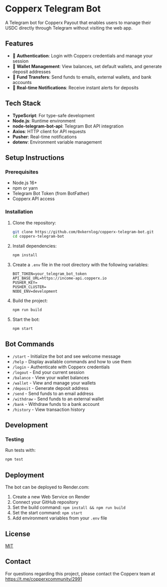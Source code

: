 # Copperx Telegram Bot

A Telegram bot for Copperx Payout that enables users to manage their USDC directly through Telegram without visiting the web app.

## Features

- 🔐 **Authentication**: Login with Copperx credentials and manage your session
- 👛 **Wallet Management**: View balances, set default wallets, and generate deposit addresses
- 💸 **Fund Transfers**: Send funds to emails, external wallets, and bank accounts
- 🔔 **Real-time Notifications**: Receive instant alerts for deposits

## Tech Stack

- **TypeScript**: For type-safe development
- **Node.js**: Runtime environment
- **node-telegram-bot-api**: Telegram Bot API integration
- **Axios**: HTTP client for API requests
- **Pusher**: Real-time notifications
- **dotenv**: Environment variable management


## Setup Instructions

### Prerequisites

- Node.js 16+
- npm or yarn
- Telegram Bot Token (from BotFather)
- Copperx API access

### Installation

1. Clone the repository:
   ```bash
   git clone https://github.com/0xkernlog/copperx-telegram-bot.git
   cd copperx-telegram-bot
   ```

2. Install dependencies:
   ```bash
   npm install
   ```

3. Create a `.env` file in the root directory with the following variables:
   ```
   BOT_TOKEN=your_telegram_bot_token
   API_BASE_URL=https://income-api.copperx.io
   PUSHER_KEY=
   PUSHER_CLUSTER=
   NODE_ENV=development
   ```

4. Build the project:
   ```bash
   npm run build
   ```

5. Start the bot:
   ```bash
   npm start
   ```

## Bot Commands

- `/start` - Initialize the bot and see welcome message
- `/help` - Display available commands and how to use them
- `/login` - Authenticate with Copperx credentials
- `/logout` - End your current session
- `/balance` - View your wallet balances
- `/wallet` - View and manage your wallets
- `/deposit` - Generate deposit address
- `/send` - Send funds to an email address
- `/withdraw` - Send funds to an external wallet
- `/bank` - Withdraw funds to a bank account
- `/history` - View transaction history

## Development

### Testing

Run tests with:
```bash
npm test
```

## Deployment

The bot can be deployed to Render.com:

1. Create a new Web Service on Render
2. Connect your GitHub repository
3. Set the build command: `npm install && npm run build`
4. Set the start command: `npm start`
5. Add environment variables from your `.env` file

## License

[MIT](LICENSE)

## Contact

For questions regarding this project, please contact the Copperx team at https://t.me/copperxcommunity/2991 